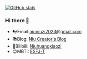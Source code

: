 [![GitHub stats](https://github-readme-stats.vercel.app/api?username=Niuhuangxiaozi&count_private=true&show_icons=true&theme=vue&hide=prs,issues)](https://niuhuangxiaozi.github.io/)

### Hi there 👋

- :mailbox_with_no_mail:Email:niuniuzi2023@gmail.com
- :books:Blog: [Niu Creator's Blog](https://niuhuangxiaozi.github.io/)
- 🐯Bilibili: [Niuhuangxiaozi](https://space.bilibili.com/691242122?spm_id_from=333.788.0.0)
- 😊MBTI: [ESFJ-T](https://www.16personalities.com/ch/%E7%BB%93%E6%9E%9C/esfj-t/x/pivl1ebjs)

<!--
**Niuhuangxiaozi/Niuhuangxiaozi** is a ✨ _special_ ✨ repository because its `README.md` (this file) appears on your GitHub profile.

Here are some ideas to get you started:

- 🔭 I’m currently working on the earth.
- 🌱 I’m currently learning how to change the world.
- 💬 Ask me about computer science.
-->
